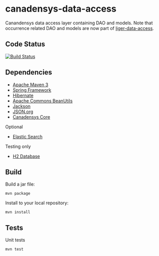 canadensys-data-access
======================

Canandensys data access layer containing DAO and models.
Note that occurrence related DAO and models are now part of [liger-data-access](https://github.com/WingLongitude/liger-data-access/).

Code Status
-----------
[![Build Status](https://travis-ci.org/Canadensys/canadensys-data-access.png)](https://travis-ci.org/Canadensys/canadensys-data-access)

Dependencies
------------
* [Apache Maven 3](http://maven.apache.org/)
* [Spring Framework](http://www.springsource.org/spring-framework)
* [Hibernate](http://www.hibernate.org/)
* [Apache Commons BeanUtils](http://commons.apache.org/beanutils/)
* [Jackson](http://wiki.fasterxml.com/JacksonHome)
* [JSON.org](http://www.json.org/java/)
* [Canadensys Core](https://github.com/Canadensys/canadensys-core)

Optional
* [Elastic Search](http://www.elasticsearch.org/)

Testing only
* [H2 Database](http://www.h2database.com)

Build
-----
Build a jar file:
```
mvn package
```
Install to your local repository:
```
mvn install
```

Tests
-----
Unit tests
```
mvn test
```